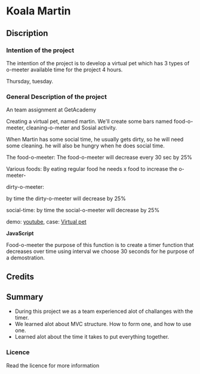 #   Koala Martin

##  Discription

### Intention of the project

The intention of the project is to develop a virtual pet which has 3 types of o-meeter
available time for the project 4 hours.

Thursday, tuesday.
### General Description of the project

An team assignment at GetAcademy

Creating a virtual pet, named martin. 
We'll create some bars named food-o-meeter, cleaning-o-meter and Sosial activity.

When Martin has some social time, he usually gets dirty, so he will need some cleaning. he will also be hungry when he does social time.

The food-o-meeter:
The food-o-meeter will decrease every 30 sec by 25%

Various foods: 
By eating regular food he needs x food to increase the o-meeter-

dirty-o-meeter:

by time the dirty-o-meeter will decrease by 25%

social-time:
by time the social-o-meeter will decrease by 25%

demo: [youtube](), case: [Virtual pet](https://www.notion.so/c593f2053169460d83425e5b2a430443?v=57ccf6a844eb41e9a38b4cb8c1097264&pvs=4)

**JavaScript**

Food-o-meeter the purpose of this function is to create a timer 
function that decreases over time using interval we choose 30 seconds
for he purpose of a demostration.


## Credits


##  Summary

-   During this project we as a team experienced alot of challanges with the timer.
-   We learned alot about MVC structure. How to form one, and how to use one.
-   Learned alot about the time it takes to put everything together.

### Licence

Read the licence for more information